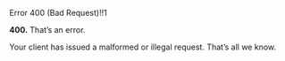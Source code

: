 Error 400 (Bad Request)!!1

[<span id="logo" aria-label="Google"></span>](//www.google.com/)

**400.** <span class="underline">That’s an error.</span>

Your client has issued a malformed or illegal request. <span class="underline">That’s all we know.</span>
